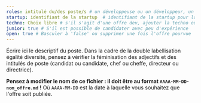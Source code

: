 ```yaml
---
roles: intitulé du/des poste/s # un développeuse ou un développeur, un ou une bizdev, un ou une coach et un développeur ou une développeuse, etc.
startup: identifiant de la startup  # identifiant de la startup pour laquelle le recrutement est fait ; créer la startup si elle n'existe pas encore
techno: Choix libre # s'il s'agit d'une offre dev, ajouter la techno ou expliciter que le choix est libre ; enlever s'il s'agit d'un autre type d'offre
junior: true # S'il est possible de candidater avec peu d'expérience
open: true # Basculer à 'false' ou supprimer une fois l'offre pourvue
---
```


Écrire ici le descriptif du poste. Dans la cadre de la double labellisation égalité diversité, pensez à vérifier la féminisation des adjectifs et des intitulés de poste (candidat ou candidate, chef ou cheffe, directeur ou directrice).

**Pensez à modifier le nom de ce fichier : il doit être au format `AAAA-MM-DD-nom_offre.md` !**
Où `AAAA-MM-DD` est la date à laquelle vous souhaitez que l'offre soit publiée.
